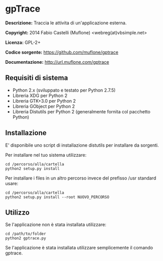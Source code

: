 gpTrace
=======
**Descrizione:** Traccia le attivita di un'applicazione esterna.

**Copyright:** 2014 Fabio Castelli (Muflone) <webreg(at)vbsimple.net>

**Licenza:** GPL-2+

**Codice sorgente:** https://github.com/muflone/gptrace

**Documentazione:** http://url.muflone.com/gptrace

Requisiti di sistema
--------------------

* Python 2.x (sviluppato e testato per Python 2.7.5)
* Libreria XDG per Python 2
* Libreria GTK+3.0 per Python 2
* Libreria GObject per Python 2
* Libreria Distutils per Python 2 (generalmente fornita col pacchetto Python)

Installazione
-------------

E' disponibile uno script di installazione distutils per installare da sorgenti.

Per installare nel tuo sistema utilizzare:

    cd /percorso/alla/cartella
    python2 setup.py install

Per installare i files in un altro percorso invece del prefisso /usr standard
usare:

    cd /percorso/alla/cartella
    python2 setup.py install --root NUOVO_PERCORSO

Utilizzo
--------

Se l'applicazione non è stata installata utilizzare:

    cd /path/to/folder
    python2 gptrace.py

Se l'applicazione è stata installata utilizzare semplicemente il comando
gptrace.
